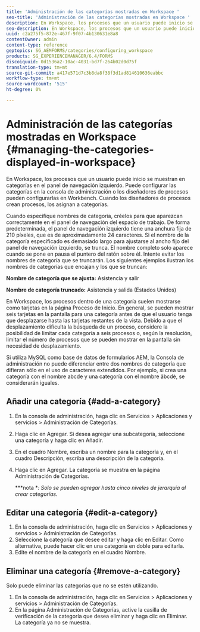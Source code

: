 ```yaml
---
title: 'Administración de las categorías mostradas en Workspace '
seo-title: 'Administración de las categorías mostradas en Workspace '
description: En Workspace, los procesos que un usuario puede inicio se muestran en categorías en el panel de navegación izquierdo. Descubra cómo puede administrar estas categorías que se muestran en Workspace.
seo-description: En Workspace, los procesos que un usuario puede inicio se muestran en categorías en el panel de navegación izquierdo. Descubra cómo puede administrar estas categorías que se muestran en Workspace.
uuid: c2a275f5-872e-467f-9f07-4b130631e8a8
contentOwner: admin
content-type: reference
geptopics: SG_AEMFORMS/categories/configuring_workspace
products: SG_EXPERIENCEMANAGER/6.4/FORMS
discoiquuid: 0d1536a2-10ac-4031-bd7f-264b02d0d75f
translation-type: tm+mt
source-git-commit: a417e571d7c3b8da8f38f3d1ad814610636eabbc
workflow-type: tm+mt
source-wordcount: '515'
ht-degree: 0%

---
```



# Administración de las categorías mostradas en Workspace {#managing-the-categories-displayed-in-workspace}

En Workspace, los procesos que un usuario puede inicio se muestran en categorías en el panel de navegación izquierdo. Puede configurar las categorías en la consola de administración o los diseñadores de procesos pueden configurarlas en Workbench. Cuando los diseñadores de procesos crean procesos, los asignan a categorías.

Cuando especifique nombres de categoría, créelos para que aparezcan correctamente en el panel de navegación del espacio de trabajo. De forma predeterminada, el panel de navegación izquierdo tiene una anchura fija de 210 píxeles, que es de aproximadamente 24 caracteres. Si el nombre de la categoría especificado es demasiado largo para ajustarse al ancho fijo del panel de navegación izquierdo, se trunca. El nombre completo solo aparece cuando se pone en pausa el puntero del ratón sobre él. Intente evitar los nombres de categoría que se truncarán. Los siguientes ejemplos ilustran los nombres de categorías que encajan y los que se truncan:

**Nombre de categoría que se ajusta:** Asistencia y salir

**Nombre de categoría truncado:** Asistencia y salida (Estados Unidos)

En Workspace, los procesos dentro de una categoría suelen mostrarse como tarjetas en la página Proceso de Inicio. En general, se pueden mostrar seis tarjetas en la pantalla para una categoría antes de que el usuario tenga que desplazarse hasta las tarjetas restantes de la vista. Debido a que el desplazamiento dificulta la búsqueda de un proceso, considere la posibilidad de limitar cada categoría a seis procesos o, según la resolución, limitar el número de procesos que se pueden mostrar en la pantalla sin necesidad de desplazamiento.

Si utiliza MySQL como base de datos de formularios AEM, la Consola de administración no puede diferenciar entre dos nombres de categoría que difieran sólo en el uso de caracteres extendidos. Por ejemplo, si crea una categoría con el nombre abcde y una categoría con el nombre âbcdè, se considerarán iguales.

## Añadir una categoría {#add-a-category}

1. En la consola de administración, haga clic en Servicios > Aplicaciones y servicios > Administración de Categorías.
1. Haga clic en Agregar. Si desea agregar una subcategoría, seleccione una categoría y haga clic en Añadir.
1. En el cuadro Nombre, escriba un nombre para la categoría y, en el cuadro Descripción, escriba una descripción de la categoría.
1. Haga clic en Agregar. La categoría se muestra en la página Administración de Categorías.

   ***nota **: Solo se pueden agregar hasta cinco niveles de jerarquía al crear categorías.*

## Editar una categoría {#edit-a-category}

1. En la consola de administración, haga clic en Servicios > Aplicaciones y servicios > Administración de Categorías.
1. Seleccione la categoría que desee editar y haga clic en Editar. Como alternativa, puede hacer clic en una categoría en doble para editarla.
1. Edite el nombre de la categoría en el cuadro Nombre.

## Eliminar una categoría {#remove-a-category}

Solo puede eliminar las categorías que no se estén utilizando.

1. En la consola de administración, haga clic en Servicios > Aplicaciones y servicios > Administración de Categorías.
1. En la página Administración de Categorías, active la casilla de verificación de la categoría que desea eliminar y haga clic en Eliminar. La categoría ya no se muestra.


